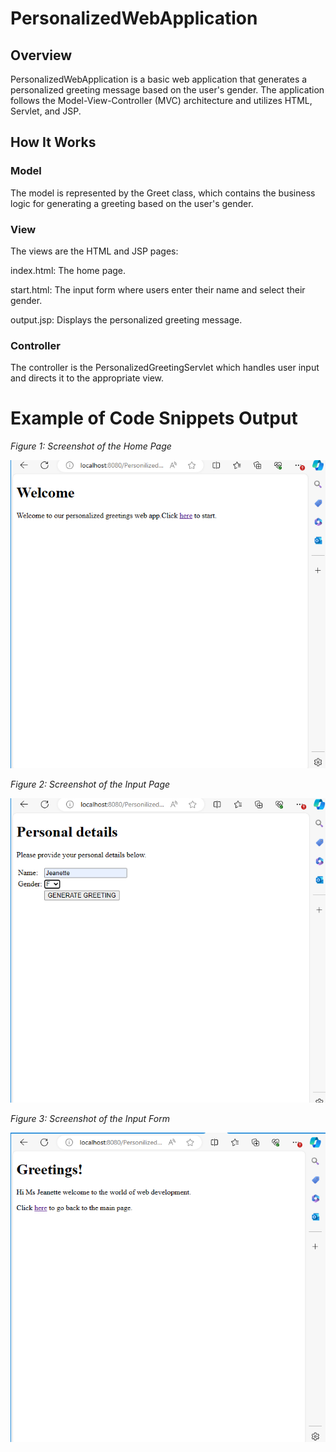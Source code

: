 # PersonalizedWebApplication

## Overview
PersonalizedWebApplication is a basic web application that generates a personalized greeting message based on the user's gender. The application follows the Model-View-Controller (MVC) architecture and utilizes HTML, Servlet, and JSP.

## How It Works

### Model
The model is represented by the Greet class, which contains the business logic for generating a greeting based on the user's gender.

### View
The views are the HTML and JSP pages:

index.html: The home page.

start.html: The input form where users enter their name and select their gender.

output.jsp: Displays the personalized greeting message.

### Controller
The controller is the PersonalizedGreetingServlet which handles user input and directs it to the appropriate view.

# Example of Code Snippets Output

*Figure 1: Screenshot of the Home Page*

![Home Page](output/home.png "Home Page")

*Figure 2: Screenshot of the Input Page*

![Input Form](output/input.png "Input Form")

*Figure 3: Screenshot of the Input Form*

![Output Page](output/output.png "Output Page")
